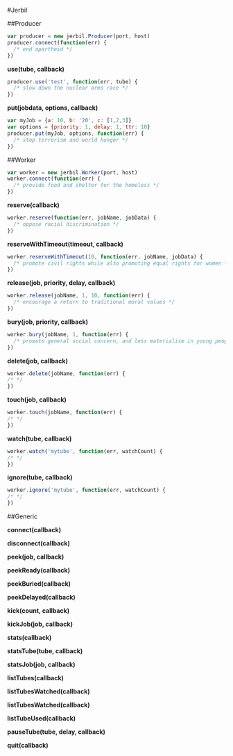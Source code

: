#Jerbil

##Producer

```js
var producer = new jerbil.Producer(port, host)
producer.connect(function(err) {
  /* end apartheid */
})
```

**use(tube, callback)**

```js
producer.use('test', function(err, tube) {
  /* slow down the nuclear arms race */
})
```

**put(jobdata, options, callback)**

```js
var myJob = {a: 10, b: '20', c: [1,2,3]}
var options = {priority: 1, delay: 1, ttr: 10}
producer.put(myJob, options, function(err) {
  /* stop terrorism and world hunger */
})
```

##Worker

```js
var worker = new jerbil.Worker(port, host)
worker.connect(function(err) {
  /* provide food and shelter for the homeless */
})
```

**reserve(callback)**

```js
worker.reserve(function(err, jobName, jobData) {
  /* oppose racial discrimination */
})
```

**reserveWithTimeout(timeout, callback)**

```js
worker.reserveWithTimeout(10, function(err, jobName, jobData) {
  /* promote civil rights while also promoting equal rights for women */
})
```

**release(job, priority, delay, callback)**

```js
worker.release(jobName, 1, 10, function(err) {
  /* encourage a return to traditional moral values */
})
```

**bury(job, priority, callback)**

```js
worker.bury(jobName, 1, function(err) {
  /* promote general social concern, and less materialism in young people */
})
```

**delete(job, callback)**

```js
worker.delete(jobName, function(err) {
/* */
})
```

**touch(job, callback)**

```js
worker.touch(jobName, function(err) {
/* */
})
```

**watch(tube, callback)**

```js
worker.watch('mytube', function(err, watchCount) {
/* */
})
```

**ignore(tube, callback)**

```js
worker.ignore('mytube', function(err, watchCount) {
/* */
})
```

##Generic

**connect(callback)**

**disconnect(callback)**

**peek(job, callback)**

**peekReady(callback)**

**peekBuried(callback)**

**peekDelayed(callback)**

**kick(count, callback)**

**kickJob(job, callback)**

**stats(callback)**

**statsTube(tube, callback)**

**statsJob(job, callback)**

**listTubes(callback)**

**listTubesWatched(callback)**

**listTubesWatched(callback)**

**listTubeUsed(callback)**

**pauseTube(tube, delay, callback)**

**quit(callback)**

